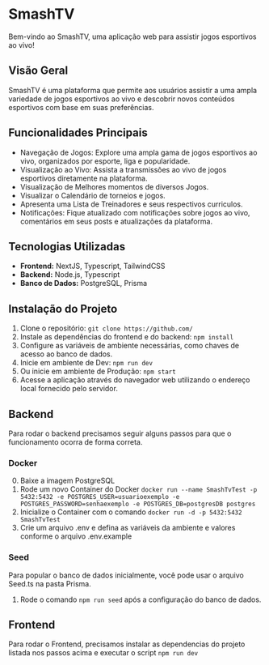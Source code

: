 # SmashTV

Bem-vindo ao SmashTV, uma aplicação web para assistir jogos esportivos ao vivo!

## Visão Geral

SmashTV é uma plataforma que permite aos usuários assistir a uma ampla variedade de jogos esportivos ao vivo e descobrir novos conteúdos esportivos com base em suas preferências.

## Funcionalidades Principais

- Navegação de Jogos: Explore uma ampla gama de jogos esportivos ao vivo, organizados por esporte, liga e popularidade.
- Visualização ao Vivo: Assista a transmissões ao vivo de jogos esportivos diretamente na plataforma.
- Visualização de Melhores momentos de diversos Jogos.
- Visualizar o Calendário de torneios e jogos.
- Apresenta uma Lista de Treinadores e seus respectivos curriculos.
- Notificações: Fique atualizado com notificações sobre jogos ao vivo, comentários em seus posts e atualizações da plataforma.

## Tecnologias Utilizadas

- **Frontend:** NextJS, Typescript, TailwindCSS
- **Backend:** Node.js, Typescript
- **Banco de Dados:** PostgreSQL, Prisma

## Instalação do Projeto

1. Clone o repositório: `git clone https://github.com/`
2. Instale as dependências do frontend e do backend: `npm install`
3. Configure as variáveis de ambiente necessárias, como chaves de acesso ao banco de dados.
4. Inicie em ambiente de Dev: `npm run dev`
5. Ou inicie em ambiente de Produção: `npm start`
6. Acesse a aplicação através do navegador web utilizando o endereço local fornecido pelo servidor.

## Backend

Para rodar o backend precisamos seguir alguns passos para que o funcionamento ocorra de forma correta.

### Docker

0. Baixe a imagem PostgreSQL
1. Rode um novo Container do Docker `docker run --name SmashTvTest -p 5432:5432 -e POSTGRES_USER=usuarioexemplo -e POSTGRES_PASSWORD=senhaexemplo -e POSTGRES_DB=postgresDB postgres`
2. Inicialize o Container com o comando `docker run -d -p 5432:5432 SmashTvTest`
3. Crie um arquivo .env e defina as variáveis da ambiente e valores conforme o arquivo .env.example

### Seed

Para popular o banco de dados inicialmente, você pode usar o arquivo Seed.ts na pasta Prisma.

1. Rode o comando `npm run seed` após a configuração do banco de dados.

## Frontend

Para rodar o Frontend, precisamos instalar as dependencias do projeto listada nos passos acima e executar o script `npm run dev`
